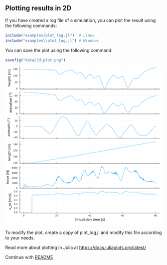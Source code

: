 ## Plotting results in 2D

If you have created a log file of a simulation, you can plot the result using the following commands:

```julia
include("examples/plot_log.jl")  # Linux
include("examples\\plot_log.jl") # Windows
```

You can save the plot using the following command:
```julia
savefig("data/2d_plot.png")
```
<p align="center"><img src="2d_plot.png" width="600" /></p>

To modify the plot, create a copy of plot_log.jl and modify this file according to your needs.

Read more about plotting in Julia at https://docs.juliaplots.org/latest/

Continue with [README](../README.md)